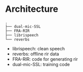 # Architecture
```
.
├── dual-mic-SSL
├── FRA-RIR
├── librispeech
└── reverbs
```
* librispeech: clean speech
* reverbs: offline rir data
* FRA-RIR: code for generating rir
* dual-mic-SSL: training code
